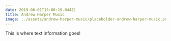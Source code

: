 ```yaml
---
date: 2019-06-01T15:00:19.044Z]
title: Andrew Harper Music
image: ../assets/andrew-harper-music/placeholder-andrew-harper-music.png
---
```


This is where text information goes!
